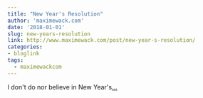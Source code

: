 ```yaml
---
title: "New Year's Resolution"
author: 'maximewack.com'
date: '2018-01-01'
slug: new-years-resolution
link: http://www.maximewack.com/post/new-year-s-resolution/
categories:
- bloglink
tags:
  - maximewackcom
---
```


I don't do nor believe in New Year's[... <i class="fas fa-external-link-alt"></i>](http://www.maximewack.com/post/new-year-s-resolution/)

